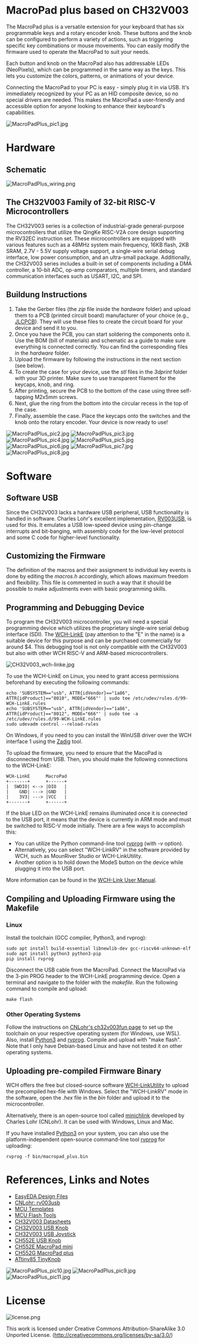 # MacroPad plus based on CH32V003
The MacroPad plus is a versatile extension for your keyboard that has six programmable keys and a rotary encoder knob. These buttons and the knob can be configured to perform a variety of actions, such as triggering specific key combinations or mouse movements. You can easily modify the firmware used to operate the MacroPad to suit your needs.

Each button and knob on the MacroPad also has addressable LEDs (NeoPixels), which can be programmed in the same way as the keys. This lets you customize the colors, patterns, or animations of your device.

Connecting the MacroPad to your PC is easy - simply plug it in via USB. It's immediately recognized by your PC as an HID composite device, so no special drivers are needed. This makes the MacroPad a user-friendly and accessible option for anyone looking to enhance their keyboard's capabilities.

![MacroPadPlus_pic1.jpg](https://raw.githubusercontent.com/wagiminator/CH32V003-MacroPad-plus/main/documentation/MacroPadPlus_pic1.jpg)

# Hardware
## Schematic
![MacroPadPlus_wiring.png](https://raw.githubusercontent.com/wagiminator/CH32V003-MacroPad-plus/main/documentation/MacroPadPlus_wiring.png)

## The CH32V003 Family of 32-bit RISC-V Microcontrollers
The CH32V003 series is a collection of industrial-grade general-purpose microcontrollers that utilize the QingKe RISC-V2A core design supporting the RV32EC instruction set. These microcontrollers are equipped with various features such as a 48MHz system main frequency, 16KB flash, 2KB SRAM, 2.7V - 5.5V supply voltage support, a single-wire serial debug interface, low power consumption, and an ultra-small package. Additionally, the CH32V003 series includes a built-in set of components including a DMA controller, a 10-bit ADC, op-amp comparators, multiple timers, and standard communication interfaces such as USART, I2C, and SPI.

## Buildung Instructions
1. Take the Gerber files (the *zip* file inside the *hardware* folder) and upload them to a PCB (printed circuit board) manufacturer of your choice (e.g., [JLCPCB](https://jlcpcb.com/)). They will use these files to create the circuit board for your device and send it to you.
2. Once you have the PCB, you can start soldering the components onto it. Use the BOM (bill of materials) and schematic as a guide to make sure everything is connected correctly. You can find the corresponding files in the *hardware* folder.
3. Upload the firmware by following the instructions in the next section (see below).
4. To create the case for your device, use the *stl* files in the *3dprint* folder with your 3D printer. Make sure to use transparent filament for the keycaps, knob, and ring.
5. After printing, secure the PCB to the bottom of the case using three self-tapping M2x5mm screws.
6. Next, glue the ring from the bottom into the circular recess in the top of the case.
7. Finally, assemble the case. Place the keycaps onto the switches and the knob onto the rotary encoder. Your device is now ready to use!

![MacroPadPlus_pic2.jpg](https://raw.githubusercontent.com/wagiminator/CH32V003-MacroPad-plus/main/documentation/MacroPadPlus_pic2.jpg)
![MacroPadPlus_pic3.jpg](https://raw.githubusercontent.com/wagiminator/CH32V003-MacroPad-plus/main/documentation/MacroPadPlus_pic3.jpg)
![MacroPadPlus_pic4.jpg](https://raw.githubusercontent.com/wagiminator/CH32V003-MacroPad-plus/main/documentation/MacroPadPlus_pic4.jpg)
![MacroPadPlus_pic5.jpg](https://raw.githubusercontent.com/wagiminator/CH32V003-MacroPad-plus/main/documentation/MacroPadPlus_pic5.jpg)
![MacroPadPlus_pic6.jpg](https://raw.githubusercontent.com/wagiminator/CH32V003-MacroPad-plus/main/documentation/MacroPadPlus_pic6.jpg)
![MacroPadPlus_pic7.jpg](https://raw.githubusercontent.com/wagiminator/CH32V003-MacroPad-plus/main/documentation/MacroPadPlus_pic7.jpg)
![MacroPadPlus_pic8.jpg](https://raw.githubusercontent.com/wagiminator/CH32V003-MacroPad-plus/main/documentation/MacroPadPlus_pic8.jpg)

# Software
## Software USB
Since the CH32V003 lacks a hardware USB peripheral, USB functionality is handled in software. Charles Lohr's excellent implementation, [RV003USB](https://github.com/cnlohr/rv003usb), is used for this. It emulates a USB low-speed device using pin-change interrupts and bit-banging, with assembly code for the low-level protocol and some C code for higher-level functionality.

## Customizing the Firmware
The definition of the macros and their assignment to individual key events is done by editing the *macros.h* accordingly, which allows maximum freedom and flexibility. This file is commented in such a way that it should be possible to make adjustments even with basic programming skills.

## Programming and Debugging Device
To program the CH32V003 microcontroller, you will need a special programming device which utilizes the proprietary single-wire serial debug interface (SDI). The [WCH-LinkE](http://www.wch-ic.com/products/WCH-Link.html) (pay attention to the "E" in the name) is a suitable device for this purpose and can be purchased commercially for around $4. This debugging tool is not only compatible with the CH32V003 but also with other WCH RISC-V and ARM-based microcontrollers.

![CH32V003_wch-linke.jpg](https://raw.githubusercontent.com/wagiminator/Development-Boards/main/CH32V003F4P6_DevBoard/documentation/CH32V003_wch-linke.jpg)

To use the WCH-LinkE on Linux, you need to grant access permissions beforehand by executing the following commands:
```
echo 'SUBSYSTEM=="usb", ATTR{idVendor}=="1a86", ATTR{idProduct}=="8010", MODE="666"' | sudo tee /etc/udev/rules.d/99-WCH-LinkE.rules
echo 'SUBSYSTEM=="usb", ATTR{idVendor}=="1a86", ATTR{idProduct}=="8012", MODE="666"' | sudo tee -a /etc/udev/rules.d/99-WCH-LinkE.rules
sudo udevadm control --reload-rules
```

On Windows, if you need to you can install the WinUSB driver over the WCH interface 1 using the [Zadig](https://zadig.akeo.ie/) tool.

To upload the firmware, you need to ensure that the MacoPad is disconnected from USB. Then, you should make the following connections to the WCH-LinkE:

```
WCH-LinkE      MacroPad
+-------+      +------+
|  SWDIO| <--> |DIO   |
|    GND| ---> |GND   |
|    3V3| ---> |VCC   |
+-------+      +------+
```

If the blue LED on the WCH-LinkE remains illuminated once it is connected to the USB port, it means that the device is currently in ARM mode and must be switched to RISC-V mode initially. There are a few ways to accomplish this:
- You can utilize the Python command-line tool [rvprog](https://pypi.org/project/rvprog/) (with *-v* option).
- Alternatively, you can select "WCH-LinkRV" in the software provided by WCH, such as MounRiver Studio or WCH-LinkUtility.
- Another option is to hold down the ModeS button on the device while plugging it into the USB port.

More information can be found in the [WCH-Link User Manual](http://www.wch-ic.com/downloads/WCH-LinkUserManual_PDF.html).

## Compiling and Uploading Firmware using the Makefile
### Linux
Install the toolchain (GCC compiler, Python3, and rvprog):
```
sudo apt install build-essential libnewlib-dev gcc-riscv64-unknown-elf
sudo apt install python3 python3-pip
pip install rvprog
```

Disconnect the USB cable from the MacroPad. Connect the MacroPad via the 3-pin PROG header to the WCH-LinkE programming device. Open a terminal and navigate to the folder with the *makefile*. Run the following command to compile and upload:
```
make flash
```

### Other Operating Systems
Follow the instructions on [CNLohr's ch32v003fun page](https://github.com/cnlohr/ch32v003fun/wiki/Installation) to set up the toolchain on your respective operating system (for Windows, use WSL). Also, install [Python3](https://www.pythontutorial.net/getting-started/install-python/) and [rvprog](https://pypi.org/project/rvprog/). Compile and upload with "make flash". Note that I only have Debian-based Linux and have not tested it on other operating systems.

## Uploading pre-compiled Firmware Binary
WCH offers the free but closed-source software [WCH-LinkUtility](https://www.wch.cn/downloads/WCH-LinkUtility_ZIP.html) to upload the precompiled hex-file with Windows. Select the "WCH-LinkRV" mode in the software, open the *<firmware>.hex* file in the *bin* folder and upload it to the microcontroller.

Alternatively, there is an open-source tool called [minichlink](https://github.com/cnlohr/ch32v003fun/tree/master/minichlink) developed by Charles Lohr (CNLohr). It can be used with Windows, Linux and Mac.

If you have installed [Python3](https://www.pythontutorial.net/getting-started/install-python/) on your system, you can also use the platform-independent open-source command-line tool [rvprog](https://pypi.org/project/rvprog/) for uploading:
```
rvprog -f bin/macropad_plus.bin
```

# References, Links and Notes
- [EasyEDA Design Files](https://oshwlab.com/wagiminator)
- [CNLohr: rv003usb](https://github.com/cnlohr/rv003usb)
- [MCU Templates](https://github.com/wagiminator/MCU-Templates)
- [MCU Flash Tools](https://github.com/wagiminator/MCU-Flash-Tools)
- [CH32V003 Datasheets](http://www.wch-ic.com/products/CH32V003.html)
- [CH32V003 USB Knob](https://github.com/wagiminator/CH32V003-USB-Knob)
- [CH32V003 USB Joystick](https://github.com/wagiminator/CH32V003-USB-Joystick)
- [CH552E USB Knob](https://github.com/wagiminator/CH552-USB-Knob)
- [CH552E MacroPad mini](https://github.com/wagiminator/CH552-Macropad-mini)
- [CH552G MacroPad plus](https://github.com/wagiminator/CH552-MacroPad-plus)
- [ATtiny85 TinyKnob](https://github.com/wagiminator/ATtiny85-TinyKnob)

![MacroPadPlus_pic10.jpg](https://raw.githubusercontent.com/wagiminator/CH32V003-MacroPad-plus/main/documentation/MacroPadPlus_pic10.jpg)
![MacroPadPlus_pic9.jpg](https://raw.githubusercontent.com/wagiminator/CH32V003-MacroPad-plus/main/documentation/MacroPadPlus_pic9.jpg)
![MacroPadPlus_pic11.jpg](https://raw.githubusercontent.com/wagiminator/CH32V003-MacroPad-plus/main/documentation/MacroPadPlus_pic11.jpg)

# License
![license.png](https://i.creativecommons.org/l/by-sa/3.0/88x31.png)

This work is licensed under Creative Commons Attribution-ShareAlike 3.0 Unported License. 
(http://creativecommons.org/licenses/by-sa/3.0/)
